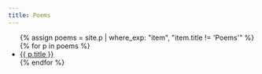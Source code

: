 ```yaml
---
title: Poems
---
```


<ul class="index">
{% assign poems = site.p | where_exp: "item", "item.title != 'Poems'" %}
{% for p in poems %}
<li><a href="{{ p.url }}">{{ p.title }}</a></li>
{% endfor %}
</ul>
